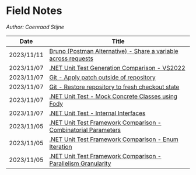 # Field Notes

*Author: Coenraad Stijne*

| Date       | Title                                                                           |
| ---------- | ------------------------------------------------------------------------------- |
| 2023/11/11 | [Bruno (Postman Alternative) - Share a variable across requests](./8/README.md)                  |
| 2023/11/07 | [.NET Unit Test Generation Comparison - VS2022](./7/README.md)                  |
| 2023/11/07 | [Git - Apply patch outside of repository](./6/README.md)                        |
| 2023/11/07 | [Git - Restore repository to fresh checkout state](./5/README.md)               |
| 2023/11/07 | [.NET Unit Test - Mock Concrete Classes using Fody](./4/README.md)              |
| 2023/11/07 | [.NET Unit Test - Internal Interfaces](./3/README.md)                           |
| 2023/11/05 | [.NET Unit Test Framework Comparison - Combinatorial Parameters](./2/README.md) |
| 2023/11/05 | [.NET Unit Test Framework Comparison - Enum Iteration](./1/README.md)           |
| 2023/11/05 | [.NET Unit Test Framework Comparison - Parallelism Granularity](./0/README.md)  |

